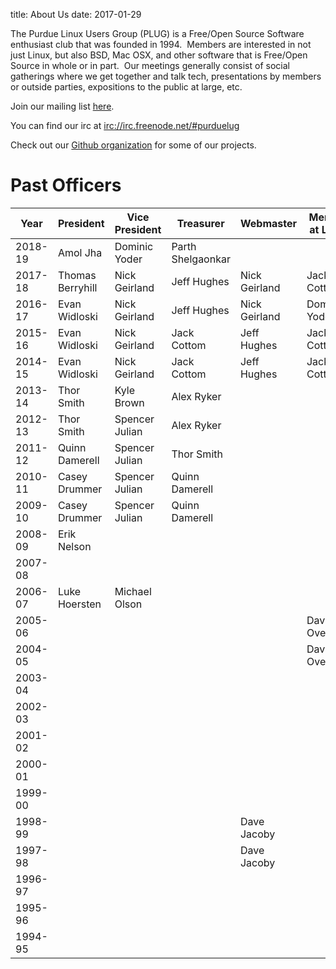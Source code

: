 title: About Us
date: 2017-01-29

The Purdue Linux Users Group (PLUG) is a Free/Open Source Software
enthusiast club that was founded in 1994.  Members are interested in not just Linux, but also
BSD, Mac OSX, and other software that is Free/Open Source in whole or in
part.  Our meetings generally consist of social gatherings where we get
together and talk tech, presentations by members or outside parties,
expositions to the public at large, etc.

Join our mailing list [here](https://groups.google.com/forum/#!forum/purduelug/join).

You can find our irc at <a href="irc://irc.freenode.net/#purduelug">irc://irc.freenode.net/#purduelug</a>

Check out our [Github organization](https://github.com/purduelug) for some of our projects.


# Past Officers

|    Year | President        | Vice President | Treasurer        | Webmaster     | Member at Large |
|---------|------------------|----------------|------------------|---------------|-----------------|
| 2018-19 | Amol Jha         | Dominic Yoder  | Parth Shelgaonkar|               |                 |
| 2017-18 | Thomas Berryhill | Nick Geirland  | Jeff Hughes      | Nick Geirland | Jack Cottom     |
| 2016-17 | Evan Widloski    | Nick Geirland  | Jeff Hughes      | Nick Geirland | Dominic Yoder   |
| 2015-16 | Evan Widloski    | Nick Geirland  | Jack Cottom      | Jeff Hughes   | Jack Cottom     |
| 2014-15 | Evan Widloski    | Nick Geirland  | Jack Cottom      | Jeff Hughes   | Jack Cottom     |
| 2013-14 | Thor Smith       | Kyle Brown     | Alex Ryker       |               |                 |
| 2012-13 | Thor Smith       | Spencer Julian | Alex Ryker       |               |                 |
| 2011-12 | Quinn Damerell   | Spencer Julian | Thor Smith       |               |                 |
| 2010-11 | Casey Drummer    | Spencer Julian | Quinn Damerell   |               |                 |
| 2009-10 | Casey Drummer    | Spencer Julian | Quinn Damerell   |               |                 |
| 2008-09 | Erik Nelson      |                |                  |               |                 |
| 2007-08 |                  |                |                  |               |                 |
| 2006-07 | Luke Hoersten    | Michael Olson  |                  |               |                 |
| 2005-06 |                  |                |                  |               | David Overcash  |
| 2004-05 |                  |                |                  |               | David Overcash  |
| 2003-04 |                  |                |                  |               |                 |
| 2002-03 |                  |                |                  |               |                 |
| 2001-02 |                  |                |                  |               |                 |
| 2000-01 |                  |                |                  |               |                 |
| 1999-00 |                  |                |                  |               |                 |
| 1998-99 |                  |                |                  | Dave Jacoby   |                 |
| 1997-98 |                  |                |                  | Dave Jacoby   |                 |
| 1996-97 |                  |                |                  |               |                 |
| 1995-96 |                  |                |                  |               |                 |
| 1994-95 |                  |                |                  |               |                 |


























